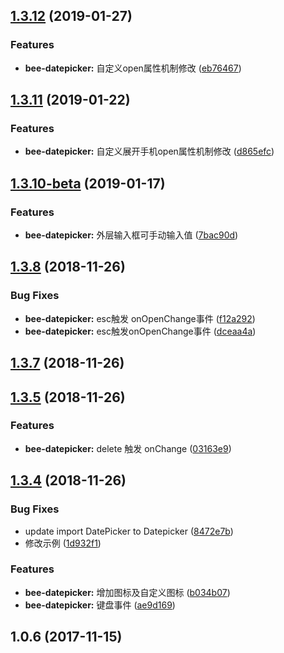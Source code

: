 <a name="1.3.12"></a>
## [1.3.12](https://github.com/tinper-bee/bee-datepicker/compare/v1.3.11...v1.3.12) (2019-01-27)


### Features

* **bee-datepicker:** 自定义open属性机制修改 ([eb76467](https://github.com/tinper-bee/bee-datepicker/commit/eb76467))



<a name="1.3.11"></a>
## [1.3.11](https://github.com/tinper-bee/bee-datepicker/compare/v1.3.10-beta...v1.3.11) (2019-01-22)


### Features

* **bee-datepicker:** 自定义展开手机open属性机制修改 ([d865efc](https://github.com/tinper-bee/bee-datepicker/commit/d865efc))



<a name="1.3.10-beta"></a>
## [1.3.10-beta](https://github.com/tinper-bee/bee-datepicker/compare/v1.3.10...v1.3.10-beta) (2019-01-17)


### Features

* **bee-datepicker:** 外层输入框可手动输入值 ([7bac90d](https://github.com/tinper-bee/bee-datepicker/commit/7bac90d))



<a name="1.3.8"></a>
## [1.3.8](https://github.com/tinper-bee/bee-datepicker/compare/v1.3.7...v1.3.8) (2018-11-26)


### Bug Fixes

* **bee-datepicker:** esc触发 onOpenChange事件 ([f12a292](https://github.com/tinper-bee/bee-datepicker/commit/f12a292))
* **bee-datepicker:** esc触发onOpenChange事件 ([dceaa4a](https://github.com/tinper-bee/bee-datepicker/commit/dceaa4a))



<a name="1.3.7"></a>
## [1.3.7](https://github.com/tinper-bee/bee-datepicker/compare/v1.3.5...v1.3.7) (2018-11-26)



<a name="1.3.5"></a>
## [1.3.5](https://github.com/tinper-bee/bee-datepicker/compare/v1.3.4...v1.3.5) (2018-11-26)


### Features

* **bee-datepicker:** delete 触发 onChange ([03163e9](https://github.com/tinper-bee/bee-datepicker/commit/03163e9))



<a name="1.3.4"></a>
## [1.3.4](https://github.com/tinper-bee/bee-datepicker/compare/1.0.6...v1.3.4) (2018-11-26)


### Bug Fixes

* update import DatePicker to Datepicker ([8472e7b](https://github.com/tinper-bee/bee-datepicker/commit/8472e7b))
* 修改示例 ([1d932f1](https://github.com/tinper-bee/bee-datepicker/commit/1d932f1))


### Features

* **bee-datepicker:** 增加图标及自定义图标 ([b034b07](https://github.com/tinper-bee/bee-datepicker/commit/b034b07))
* **bee-datepicker:** 键盘事件 ([ae9d169](https://github.com/tinper-bee/bee-datepicker/commit/ae9d169))



<a name="1.0.6"></a>
## 1.0.6 (2017-11-15)



